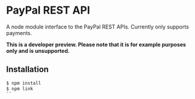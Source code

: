 # PayPal REST API 

A node module interface to the PayPal REST APIs. Currently only supports payments.

**This is a developer preview. Please note that it is for example purposes only and is unsupported.**


## Installation 

```sh
$ npm install
$ npm link
``
